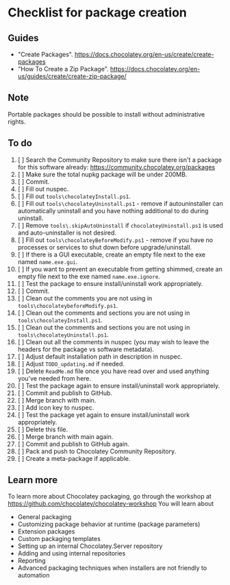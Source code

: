 # Checklist for package creation

## Guides

- "Create Packages". <https://docs.chocolatey.org/en-us/create/create-packages>
- "How To Create a Zip Package". <https://docs.chocolatey.org/en-us/guides/create/create-zip-package/>

## Note

Portable packages should be possible to install without administrative rights.

## To do

1. [ ] Search the Community Repository to make sure there isn't a package for this software already: <https://community.chocolatey.org/packages>
2. [ ] Make sure the total nupkg package will be under 200MB.
3. [ ] Commit.
4. [ ] Fill out nuspec.
5. [ ] Fill out `tools\chocolateyInstall.ps1`.
6. [ ] Fill out `tools\chocolateyUninstall.ps1` - remove if autouninstaller can automatically uninstall and you have nothing additional to do during uninstall.
7. [ ] Remove `tools\.skipAutoUninstall` if `chocolateyUninstall.ps1` is used and auto-uninstaller is not desired.
8. [ ] Fill out `tools\chocolateyBeforeModify.ps1` - remove if you have no processes or services to shut down before upgrade/uninstall.
9. [ ] If there is a GUI executable, create an empty file next to the exe named `name.exe.gui`.
10. [ ] If you want to prevent an executable from getting shimmed, create an empty file next to the exe named `name.exe.ignore`.
11. [ ] Test the package to ensure install/uninstall work appropriately.
12. [ ] Commit.
13. [ ] Clean out the comments you are not using in `tools\chocolateybeforeModify.ps1`.
14. [ ] Clean out the comments and sections you are not using in `tools\chocolateyInstall.ps1`.
15. [ ] Clean out the comments and sections you are not using in `tools\chocolateyUninstall.ps1`.
16. [ ] Clean out all the comments in nuspec (you may wish to leave the headers for the package vs software metadata).
17. [ ] Adjust default installation path in description in nuspec.
18. [ ] Adjust `TODO_updating.md` if needed.
19. [ ] Delete `ReadMe.md` file once you have read over and used anything you've needed from here.
20. [ ] Test the package again to ensure install/uninstall work appropriately.
21. [ ] Commit and publish to GitHub.
22. [ ] Merge branch with main.
23. [ ] Add icon key to nuspec.
24. [ ] Test the package yet again to ensure install/uninstall work appropriately.
25. [ ] Delete this file.
26. [ ] Merge branch with main again.
27. [ ] Commit and publish to GitHub again.
28. [ ] Pack and push to Chocolatey Community Repository.
29. [ ] Create a meta-package if applicable.

## Learn more

To learn more about Chocolatey packaging, go through the workshop at <https://github.com/chocolatey/chocolatey-workshop>
You will learn about

- General packaging
- Customizing package behavior at runtime (package parameters)
- Extension packages
- Custom packaging templates
- Setting up an internal Chocolatey.Server repository
- Adding and using internal repositories
- Reporting
- Advanced packaging techniques when installers are not friendly to automation
